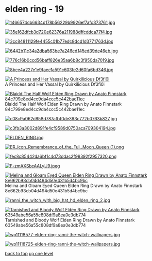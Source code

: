 # elden ring - 19
[![1466574cb6634d178b56229b9926ef7afc373761.jpg](https://raw.githubusercontent.com/buckmanc/Wallpapers/main/mobile/elden%20ring/1466574cb6634d178b56229b9926ef7afc373761.jpg "1466574cb6634d178b56229b9926ef7afc373761.jpg")](https://raw.githubusercontent.com/buckmanc/Wallpapers/main/mobile/elden%20ring/1466574cb6634d178b56229b9926ef7afc373761.jpg)

[![35e162dfcb3d720e62376a211988dffcddca77f4.jpg](https://raw.githubusercontent.com/buckmanc/Wallpapers/main/mobile/elden%20ring/35e162dfcb3d720e62376a211988dffcddca77f4.jpg "35e162dfcb3d720e62376a211988dffcddca77f4.jpg")](https://raw.githubusercontent.com/buckmanc/Wallpapers/main/mobile/elden%20ring/35e162dfcb3d720e62376a211988dffcddca77f4.jpg)

[![3cc84811129fe4455c01b77edc8dcd1d3771763d.jpg](https://raw.githubusercontent.com/buckmanc/Wallpapers/main/mobile/elden%20ring/3cc84811129fe4455c01b77edc8dcd1d3771763d.jpg "3cc84811129fe4455c01b77edc8dcd1d3771763d.jpg")](https://raw.githubusercontent.com/buckmanc/Wallpapers/main/mobile/elden%20ring/3cc84811129fe4455c01b77edc8dcd1d3771763d.jpg)

[![6442b11c34a2dba563be7a246cd145ed39de46eb.jpg](https://raw.githubusercontent.com/buckmanc/Wallpapers/main/mobile/elden%20ring/6442b11c34a2dba563be7a246cd145ed39de46eb.jpg "6442b11c34a2dba563be7a246cd145ed39de46eb.jpg")](https://raw.githubusercontent.com/buckmanc/Wallpapers/main/mobile/elden%20ring/6442b11c34a2dba563be7a246cd145ed39de46eb.jpg)

[![776c16b0ccd56baff826e35aa6b8c3f950da7019.jpg](https://raw.githubusercontent.com/buckmanc/Wallpapers/main/mobile/elden%20ring/776c16b0ccd56baff826e35aa6b8c3f950da7019.jpg "776c16b0ccd56baff826e35aa6b8c3f950da7019.jpg")](https://raw.githubusercontent.com/buckmanc/Wallpapers/main/mobile/elden%20ring/776c16b0ccd56baff826e35aa6b8c3f950da7019.jpg)

[![8bee4a227e1e9faee1a591c603fe2d60fa6bd346.jpg](https://raw.githubusercontent.com/buckmanc/Wallpapers/main/mobile/elden%20ring/8bee4a227e1e9faee1a591c603fe2d60fa6bd346.jpg "8bee4a227e1e9faee1a591c603fe2d60fa6bd346.jpg")](https://raw.githubusercontent.com/buckmanc/Wallpapers/main/mobile/elden%20ring/8bee4a227e1e9faee1a591c603fe2d60fa6bd346.jpg)

[![A Princess and Her Vassal by Quirkilicious Df3fi0i](https://raw.githubusercontent.com/buckmanc/Wallpapers/main/mobile/elden%20ring/a_princess_and_her_vassal_by_quirkilicious_df3fi0i.jpg "A Princess and Her Vassal by Quirkilicious Df3fi0i")](https://raw.githubusercontent.com/buckmanc/Wallpapers/main/mobile/elden%20ring/a_princess_and_her_vassal_by_quirkilicious_df3fi0i.jpg)\
A Princess and Her Vassal by Quirkilicious Df3fi0i

[![ Blaidd The Half Wolf Elden Ring Drawn by Anato Finnstark 84c799e8ed4cc9da4ccc5c442bae11ec](https://raw.githubusercontent.com/buckmanc/Wallpapers/main/mobile/elden%20ring/__blaidd_the_half_wolf_elden_ring_drawn_by_anato_finnstark__84c799e8ed4cc9da4ccc5c442bae11ec.jpg " Blaidd The Half Wolf Elden Ring Drawn by Anato Finnstark 84c799e8ed4cc9da4ccc5c442bae11ec")](https://raw.githubusercontent.com/buckmanc/Wallpapers/main/mobile/elden%20ring/__blaidd_the_half_wolf_elden_ring_drawn_by_anato_finnstark__84c799e8ed4cc9da4ccc5c442bae11ec.jpg)\
 Blaidd The Half Wolf Elden Ring Drawn by Anato Finnstark 84c799e8ed4cc9da4ccc5c442bae11ec

[![c08c9a062d858d787afbf0de363c772b0763b827.jpg](https://raw.githubusercontent.com/buckmanc/Wallpapers/main/mobile/elden%20ring/c08c9a062d858d787afbf0de363c772b0763b827.jpg "c08c9a062d858d787afbf0de363c772b0763b827.jpg")](https://raw.githubusercontent.com/buckmanc/Wallpapers/main/mobile/elden%20ring/c08c9a062d858d787afbf0de363c772b0763b827.jpg)

[![c3fb3a3002d891fe4cf9589d0750aca709304194.jpg](https://raw.githubusercontent.com/buckmanc/Wallpapers/main/mobile/elden%20ring/c3fb3a3002d891fe4cf9589d0750aca709304194.jpg "c3fb3a3002d891fe4cf9589d0750aca709304194.jpg")](https://raw.githubusercontent.com/buckmanc/Wallpapers/main/mobile/elden%20ring/c3fb3a3002d891fe4cf9589d0750aca709304194.jpg)

[![ELDEN_RING.jpg](https://raw.githubusercontent.com/buckmanc/Wallpapers/main/mobile/elden%20ring/ELDEN_RING.jpg "ELDEN_RING.jpg")](https://raw.githubusercontent.com/buckmanc/Wallpapers/main/mobile/elden%20ring/ELDEN_RING.jpg)

[![ER_Icon_Remembrance_of_the_Full_Moon_Queen (1).png](https://raw.githubusercontent.com/buckmanc/Wallpapers/main/mobile/elden%20ring/ER_Icon_Remembrance_of_the_Full_Moon_Queen%20(1).png "ER_Icon_Remembrance_of_the_Full_Moon_Queen (1).png")](https://raw.githubusercontent.com/buckmanc/Wallpapers/main/mobile/elden%20ring/ER_Icon_Remembrance_of_the_Full_Moon_Queen%20(1).png)

[![fec8c85442da6bf1c4d73ddac2f98392f2957320.png](https://raw.githubusercontent.com/buckmanc/Wallpapers/main/mobile/elden%20ring/fec8c85442da6bf1c4d73ddac2f98392f2957320.png "fec8c85442da6bf1c4d73ddac2f98392f2957320.png")](https://raw.githubusercontent.com/buckmanc/Wallpapers/main/mobile/elden%20ring/fec8c85442da6bf1c4d73ddac2f98392f2957320.png)

[![F-zmAXSbcAALyU9.jpeg](https://raw.githubusercontent.com/buckmanc/Wallpapers/main/mobile/elden%20ring/F-zmAXSbcAALyU9.jpeg "F-zmAXSbcAALyU9.jpeg")](https://raw.githubusercontent.com/buckmanc/Wallpapers/main/mobile/elden%20ring/F-zmAXSbcAALyU9.jpeg)

[![ Melina and Gloam Eyed Queen Elden Ring Drawn by Anato Finnstark 8e662b93cb04d494d50e431b5d4bc9bc](https://raw.githubusercontent.com/buckmanc/Wallpapers/main/mobile/elden%20ring/__melina_and_gloam_eyed_queen_elden_ring_drawn_by_anato_finnstark__8e662b93cb04d494d50e431b5d4bc9bc.jpg " Melina and Gloam Eyed Queen Elden Ring Drawn by Anato Finnstark 8e662b93cb04d494d50e431b5d4bc9bc")](https://raw.githubusercontent.com/buckmanc/Wallpapers/main/mobile/elden%20ring/__melina_and_gloam_eyed_queen_elden_ring_drawn_by_anato_finnstark__8e662b93cb04d494d50e431b5d4bc9bc.jpg)\
 Melina and Gloam Eyed Queen Elden Ring Drawn by Anato Finnstark 8e662b93cb04d494d50e431b5d4bc9bc

[![ranni_the_witch_with_big_hat_hd_elden_ring_2.jpg](https://raw.githubusercontent.com/buckmanc/Wallpapers/main/mobile/elden%20ring/ranni_the_witch_with_big_hat_hd_elden_ring_2.jpg "ranni_the_witch_with_big_hat_hd_elden_ring_2.jpg")](https://raw.githubusercontent.com/buckmanc/Wallpapers/main/mobile/elden%20ring/ranni_the_witch_with_big_hat_hd_elden_ring_2.jpg)

[![ Tarnished and Bloody Wolf Elden Ring Drawn by Anato Finnstark 63549abe56a55c808df9a8ea0e3db774](https://raw.githubusercontent.com/buckmanc/Wallpapers/main/mobile/elden%20ring/__tarnished_and_bloody_wolf_elden_ring_drawn_by_anato_finnstark__63549abe56a55c808df9a8ea0e3db774.jpg " Tarnished and Bloody Wolf Elden Ring Drawn by Anato Finnstark 63549abe56a55c808df9a8ea0e3db774")](https://raw.githubusercontent.com/buckmanc/Wallpapers/main/mobile/elden%20ring/__tarnished_and_bloody_wolf_elden_ring_drawn_by_anato_finnstark__63549abe56a55c808df9a8ea0e3db774.jpg)\
 Tarnished and Bloody Wolf Elden Ring Drawn by Anato Finnstark 63549abe56a55c808df9a8ea0e3db774

[![wp11118577-elden-ring-ranni-the-witch-wallpapers.jpg](https://raw.githubusercontent.com/buckmanc/Wallpapers/main/mobile/elden%20ring/wp11118577-elden-ring-ranni-the-witch-wallpapers.jpg "wp11118577-elden-ring-ranni-the-witch-wallpapers.jpg")](https://raw.githubusercontent.com/buckmanc/Wallpapers/main/mobile/elden%20ring/wp11118577-elden-ring-ranni-the-witch-wallpapers.jpg)

[![wp11118725-elden-ring-ranni-the-witch-wallpapers.jpg](https://raw.githubusercontent.com/buckmanc/Wallpapers/main/mobile/elden%20ring/wp11118725-elden-ring-ranni-the-witch-wallpapers.jpg "wp11118725-elden-ring-ranni-the-witch-wallpapers.jpg")](https://raw.githubusercontent.com/buckmanc/Wallpapers/main/mobile/elden%20ring/wp11118725-elden-ring-ranni-the-witch-wallpapers.jpg)



[back to top](#)
[up one level](/mobile/README.MD)
